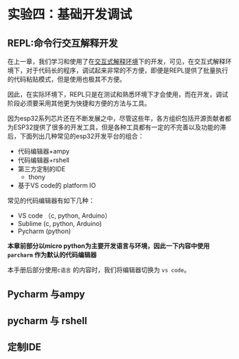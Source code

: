 # 实验四：基础开发调试

## REPL:命令行交互解释开发

在上一章，我们学习和使用了在[交互式解释环境](repl_interaction.md)下的开发，可见，在交互式解释环境下，对于代码长的程序，调试起来非常的不方便，即便是REPL提供了批量执行的代码粘贴模式，但是使用也极其不方便。

因此，在实际环境下，REPL只是在测试和熟悉环境下才会使用，而在开发，调试阶段必须要采用其他更为快捷和方便的方法与工具。

因为esp32系列芯片还在不断发展之中，尽管这些年，各方组织包括开源贡献者都为ESP32提供了很多的开发工具，但是各种工具都有一定的不完善以及功能的滞后，下面列出几种常见的esp32开发平台的组合：

- 代码编辑器+ampy
- 代码编辑器+rshell
- 第三方定制的IDE
  - thony
- 基于VS code的 platform IO

常见的代码编辑器有如下几种：

- VS code （c, python, Arduino）
- Sublime (c, python, Arduino)
- Pycharm (python)

**本章前部分以micro python为主要开发语言与环境，因此一下内容中使用`parcharm`  作为默认的代码编辑器**

本手册后部分使用`c语言` 的内容时，我们将编辑器切换为 `vs code`。

## Pycharm 与ampy 

## pycharm 与 rshell



## 定制IDE

